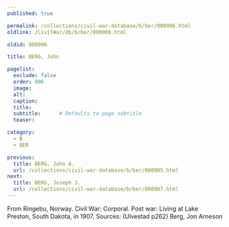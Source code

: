 ```yaml
---
published: true

permalink: /collections/civil-war-database/b/ber/000906.html
oldlink: /CivilWar/db/b/ber/000906.html

oldid: 000906

title: BERG, John

pagelist:
  exclude: false
  order: 906
  image: 
  alt:
  caption:
  title:
  subtitle:      # Defaults to page subtitle
  teaser:

category: 
  - B 
  - BER

previous:
  title: BERG, John A.
  url: /collections/civil-war-database/b/ber/000905.html  
next:
  title: BERG, Joseph J.
  url: /collections/civil-war-database/b/ber/000907.html   
---
```

From Ringebu, Norway. Civil War: Corporal. Post war: Living at Lake Preston, South Dakota, in 1907. Sources: (Ulvestad p262) &#147;Berg, Jon Arneson&#148;